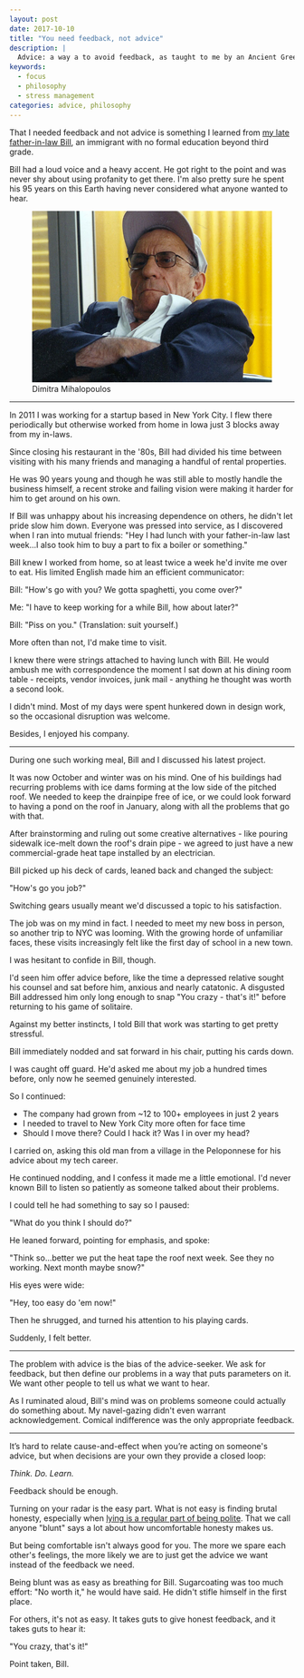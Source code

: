 ```yaml
---
layout: post
date: 2017-10-10
title: "You need feedback, not advice"
description: |
  Advice: a way a to avoid feedback, as taught to me by an Ancient Greek
keywords:
  - focus
  - philosophy
  - stress management
categories: advice, philosophy
---
```

That I needed feedback and not advice is something I learned from [my late father-in-law Bill](https://www.youtube.com/watch?v=KPRual8bJtM), an immigrant with no formal education beyond third grade.

Bill had a loud voice and a heavy accent. He got right to the point and was never shy about using profanity to get there. I'm also pretty sure he spent his 95 years on this Earth having never considered what anyone wanted to hear.

<!--more-->


<figure class="jb_picture"><img itemprop="image" alt="Bill Mihalopoulos - 1977" src="/images/2017/08/bill-gangsta.jpg" longdesc="#e9d79173"><figcaption id="e9d79173">Dimitra Mihalopoulos</figcaption></figure>

---

In 2011 I was working for a startup based in New York City. I flew there periodically but otherwise worked from home in Iowa just 3 blocks away from my in-laws.

Since closing his restaurant in the '80s, Bill had divided his time between visiting with his many friends and managing a handful of rental properties.

He was 90 years young and though he was still able to mostly handle the business himself, a recent stroke and failing vision were making it harder for him to get around on his own.

If Bill was unhappy about his increasing dependence on others, he didn't let pride slow him down. Everyone was pressed into service, as I discovered when I ran into mutual friends: "Hey I had lunch with your father-in-law last week...I also took him to buy a part to fix a boiler or something."

Bill knew I worked from home, so at least twice a week he'd invite me over to eat. His limited English made him an efficient communicator:

Bill: "How's go with you? We gotta spaghetti, you come over?"

Me: "I have to keep working for a while Bill, how about later?"

Bill: "Piss on you." (Translation: suit yourself.)

More often than not, I'd make time to visit.

I knew there were strings attached to having lunch with Bill. He would ambush me with correspondence the moment I sat down at his dining room table - receipts, vendor invoices, junk mail - anything he thought was worth a second look.

I didn't mind. Most of my days were spent hunkered down in design work, so the occasional disruption was welcome.

Besides, I enjoyed his company.

---

During one such working meal, Bill and I discussed his latest project.

It was now October and winter was on his mind. One of his buildings had recurring problems with ice dams forming at the low side of the pitched roof. We needed to keep the drainpipe free of ice, or we could look forward to having a pond on the roof in January, along with all the problems that go with that.

After brainstorming and ruling out some creative alternatives - like pouring sidewalk ice-melt down the roof's drain pipe - we agreed to just have a new commercial-grade heat tape installed by an electrician.

Bill picked up his deck of cards, leaned back and changed the subject:

"How's go you job?"

Switching gears usually meant we'd discussed a topic to his satisfaction.

The job was on my mind in fact. I needed to meet my new boss in person, so another trip to NYC was looming. With the growing horde of unfamiliar faces, these visits increasingly felt like the first day of school in a new town.

I was hesitant to confide in Bill, though.

I'd seen him offer advice before, like the time a depressed relative sought his counsel and sat before him, anxious and nearly catatonic. A disgusted Bill addressed him only long enough to snap "You crazy - that's it!" before returning to his game of solitaire.

Against my better instincts, I told Bill that work was starting to get pretty stressful.

Bill immediately nodded and sat forward in his chair, putting his cards down.

I was caught off guard. He'd asked me about my job a hundred times before, only now he seemed genuinely interested.

So I continued:

* The company had grown from ~12 to 100+ employees in just 2 years
* I needed to travel to New York City more often for face time
* Should I move there? Could I hack it? Was I in over my head?

I carried on, asking this old man from a village in the Peloponnese for his advice about my tech career.

He continued nodding, and I confess it made me a little emotional. I'd never known Bill to listen so patiently as someone talked about their problems.

I could tell he had something to say so I paused:

"What do you think I should do?"

He leaned forward, pointing for emphasis, and spoke:

"Think so...better we put the heat tape the roof next week. See they no working. Next month maybe snow?"

His eyes were wide:

"Hey, too easy do 'em now!"

Then he shrugged, and turned his attention to his playing cards.

Suddenly, I felt better.

---

The problem with advice is the bias of the advice-seeker. We ask for feedback, but then define our problems in a way that puts parameters on it. We want other people to tell us what we want to hear.

As I ruminated aloud, Bill's mind was on problems someone could actually do something about. My navel-gazing didn't even warrant acknowledgement. Comical indifference was the only appropriate feedback.

---

It’s hard to relate cause-and-effect when you’re acting on someone's advice, but when decisions are your own they provide a closed loop:

_Think. Do. Learn._

Feedback should be enough.

Turning on your radar is the easy part. What is not easy is finding brutal honesty, especially when [lying is a regular part of being polite](http://www.raptitude.com/2013/04/honesty-can-be-pretty-damn-rude/). That we call anyone "blunt" says a lot about how uncomfortable honesty makes us.

But being comfortable isn't always good for you. The more we spare each other's feelings, the more likely we are to just get the advice we want instead of the feedback we need.

Being blunt was as easy as breathing for Bill. Sugarcoating was too much effort: "No worth it," he would have said. He didn't stifle himself in the first place.

For others, it's not as easy. It takes guts to give honest feedback, and it takes guts to hear it:

"You crazy, that's it!"

Point taken, Bill.
